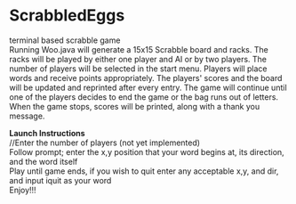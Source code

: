 # ScrabbledEggs
terminal based scrabble game </br>
Running Woo.java will generate a 15x15 Scrabble board and racks. The racks will be played by either one player and AI or by two players. The number of players will be selected in the start menu. Players will place words and receive points appropriately. The players' scores and the board will be updated and reprinted after every entry. The game will continue until one of the players decides to end the game or the bag runs out of letters. When the game stops, scores will be printed, along with a thank you message.

**Launch Instructions** </br>
//Enter the number of players (not yet implemented)</br>
Follow prompt; enter the x,y position that your word begins at, its direction, and the word itself</br>
Play until game ends, if you wish to quit enter any acceptable x,y, and dir, and input iquit as your word</br>
Enjoy!!!
